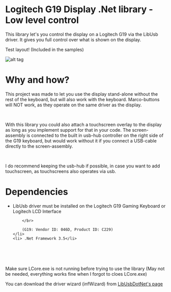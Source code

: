 # Logitech G19 Display .Net library - Low level control

This library let's you control the display on a Logitech G19 via the LibUsb driver.
It gives you full control over what is shown on the display.


Test layout! (Included in the samples)

![alt tag](https://raw.githubusercontent.com/endlessmind/G19LCD/master/page1.jpg)
# Why and how?

This project was made to let you use the display stand-alone without the rest of the keyboard,
but will also work with the keyboard. Marco-buttons will NOT work, as they operate on the same driver as the display.

</br>

With this library you could also attach a touchscreen overlay to the display as long as you implement support for that in 
your code. The screen-assembly is connected to the built in usb-hub controller on the right side of the G19 keyboard, but would 
work without it if you connect a USB-cable directly to the screen-assembly.

</br>

I do recommend keeping the usb-hub if possible, in case you want to add touchscreen, as touchscreens also operates via usb.




# Dependencies
 
 
<ul>
	<li>LibUsb driver must be installed on the Logitech G19 Gaming Keyboard or Logitech LCD Interface
	
		</br>
		
		(G19: Vendor ID: 046D, Product ID: C229)
	</li>
	<li> .Net Framework 3.5</li>
</ul>
 

</br>
 
</br>

</br>


Make sure LCore.exe is not running before trying to use the library (May not be needed, everything works fine when I forgot to cloes LCore.exe)

You can download the driver wizard (infWizard) from <a href="http://libusbdotnet.sourceforge.net/">LibUsbDotNet's page</a>